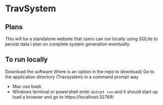 # TravSystem
## Plans
This will be a standalone website that users can run locally using SQLite to persist data
I plan on complete system generation eventually

## To run locally
Download the software (there is an option in the repo to download)
Go to the application directory (Travsystem) in a command prompt way
 - Mac use bash
 - Windows terminal or powershell
enter `dotnet run` and it should start up
load a browser and go to https://localhost:32769/
